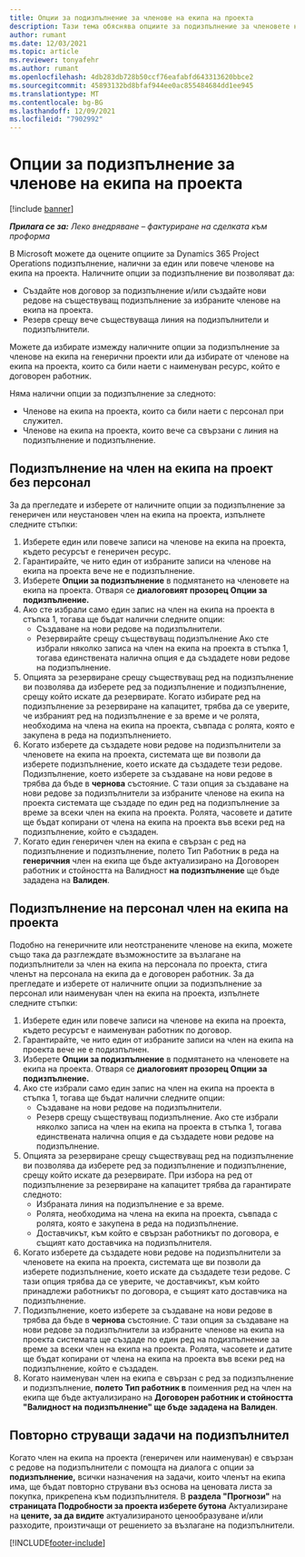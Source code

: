 ```yaml
---
title: Опции за подизпълнение за членове на екипа на проекта
description: Тази тема обяснява опциите за подизпълнение за членовете на екипа на проекта в Microsoft Dynamics 365 Project Operations.
author: rumant
ms.date: 12/03/2021
ms.topic: article
ms.reviewer: tonyafehr
ms.author: rumant
ms.openlocfilehash: 4db283db728b50ccf76eafabfd643313620bbce2
ms.sourcegitcommit: 45893132bd8bfaf944ee0ac855484684dd1ee945
ms.translationtype: MT
ms.contentlocale: bg-BG
ms.lasthandoff: 12/09/2021
ms.locfileid: "7902992"
---
```

# <a name="subcontracting-options-for-project-team-members"></a>Опции за подизпълнение за членове на екипа на проекта

[!include [banner](../../includes/dataverse-preview.md)]

_**Прилага се за:** Леко внедряване – фактуриране на сделката към проформа_

В Microsoft можете да оцените опциите за Dynamics 365 Project Operations подизпълнение, налични за един или повече членове на екипа на проекта. Наличните опции за подизпълнение ви позволяват да:

- Създайте нов договор за подизпълнение и/или създайте нови редове на съществуващ подизпълнение за избраните членове на екипа на проекта. 
- Резерв срещу вече съществуваща линия на подизпълнители и подизпълнители. 

Можете да избирате измежду наличните опции за подизпълнение за членове на екипа на генерични проекти или да избирате от членове на екипа на проекта, които са били наети с наименуван ресурс, който е договорен работник. 

Няма налични опции за подизпълнение за следното:

- Членове на екипа на проекта, които са били наети с персонал при служител. 
- Членове на екипа на проекта, които вече са свързани с линия на подизпълнение и подизпълнение. 

## <a name="subcontracting-an-unstaffed-project-team-member"></a>Подизпълнение на член на екипа на проект без персонал

За да прегледате и изберете от наличните опции за подизпълнение за генеричен или неустановен член на екипа на проекта, изпълнете следните стъпки:

1. Изберете един или повече записи на членове на екипа на проекта, където ресурсът е генеричен ресурс.
2. Гарантирайте, че нито един от избраните записи на членове на екипа на проекта вече не е подизпълнение. 
3. Изберете **Опции за подизпълнение** в подмятането на членовете на екипа на проекта. Отваря се **диалоговият прозорец Опции за подизпълнение.** 
4. Ако сте избрали само един запис на член на екипа на проекта в стъпка 1, тогава ще бъдат налични следните опции:
    - Създаване на нови редове на подизпълнители. 
    - Резервирайте срещу съществуващ подизпълнение Ако сте избрали няколко записа на член на екипа на проекта в стъпка 1, тогава единствената налична опция е да създадете нови редове на подизпълнение.
5. Опцията за резервиране срещу съществуващ ред на подизпълнение ви позволява да изберете ред за подизпълнение и подизпълнение, срещу който искате да резервирате. Когато избирате ред на подизпълнение за резервиране на капацитет, трябва да се уверите, че избраният ред на подизпълнение е за време и че ролята, необходима на члена на екипа на проекта, съвпада с ролята, която е закупена в реда на подизпълнението.
6. Когато изберете да създадете нови редове на подизпълнители за членовете на екипа на проекта, системата ще ви позволи да изберете подизпълнение, което искате да създадете тези редове. Подизпълнение, което изберете за създаване на нови редове в трябва да бъде в **чернова** състояние. С тази опция за създаване на нови редове за подизпълнители за избраните членове на екипа на проекта системата ще създаде по един ред на подизпълнение за време за всеки член на екипа на проекта. Ролята, часовете и датите ще бъдат копирани от члена на екипа на проекта във всеки ред на подизпълнение, който е създаден. 
7. Когато един генеричен член на екипа е свързан с ред на подизпълнение и подизпълнение, полето Тип Работник в реда на **генеричния** член на екипа ще бъде актуализирано на Договорен работник и стойността на Валидност **на** **подизпълнение** ще бъде зададена на **Валиден**.

## <a name="subcontracting-a-staffed-project-team-member"></a>Подизпълнение на персонал член на екипа на проекта

Подобно на генеричните или неотстранените членове на екипа, можете също така да разглеждате възможностите за възлагане на подизпълнители за член на екипа на персонала по проекта, стига членът на персонала на екипа да е договорен работник. За да прегледате и изберете от наличните опции за подизпълнение за персонал или наименуван член на екипа на проекта, изпълнете следните стъпки:

1. Изберете един или повече записи на членове на екипа на проекта, където ресурсът е наименуван работник по договор.
2. Гарантирайте, че нито един от избраните записи на член на екипа на проекта вече не е подизпълнен. 
3. Изберете **Опции за подизпълнение** в подмятането на членовете на екипа на проекта. Отваря се **диалоговият прозорец Опции за подизпълнение.** 
4. Ако сте избрали само един запис на член на екипа на проекта в стъпка 1, тогава ще бъдат налични следните опции:
      - Създаване на нови редове на подизпълнители.
      - Резерв срещу съществуващ подизпълнение.
  Ако сте избрали няколко записа на член на екипа на проекта в стъпка 1, тогава единствената налична опция е да създадете нови редове на подизпълнение.
5. Опцията за резервиране срещу съществуващ ред на подизпълнение ви позволява да изберете ред за подизпълнение и подизпълнение, срещу който искате да резервирате. При избора на ред от подизпълнение за резервиране на капацитет трябва да гарантирате следното:
      - Избраната линия на подизпълнение е за време. 
      - Ролята, необходима на члена на екипа на проекта, съвпада с ролята, която е закупена в реда на подизпълнение. 
      - Доставчикът, към който е свързан работникът по договора, е същият като доставчика на подизпълнителя.
6. Когато изберете да създадете нови редове на подизпълнители за членовете на екипа на проекта, системата ще ви позволи да изберете подизпълнение, което искате да създадете тези редове. С тази опция трябва да се уверите, че доставчикът, към който принадлежи работникът по договора, е същият като доставчика на подизпълнение. 
7. Подизпълнение, което изберете за създаване на нови редове в трябва да бъде в **чернова** състояние. С тази опция за създаване на нови редове за подизпълнители за избраните членове на екипа на проекта системата ще създаде по един ред на подизпълнение за време за всеки член на екипа на проекта. Ролята, часовете и датите ще бъдат копирани от члена на екипа на проекта във всеки ред на подизпълнение, който е създаден.  
8. Когато наименуван член на екипа е свързан с ред за подизпълнение и подизпълнение, **полето Тип работник в** поименния ред на член на екипа ще бъде актуализирано на **Договорен работник и стойността "Валидност на** **подизпълнение" ще бъде зададена на** **Валиден**.

## <a name="re-costing-subcontractor-assignments"></a>Повторно струващи задачи на подизпълнител

Когато член на екипа на проекта (генеричен или наименуван) е свързан с редове на подизпълнители с помощта на диалога с опции за **подизпълнение,** всички назначения на задачи, които членът на екипа има, ще бъдат повторно струвани въз основа на ценовата листа за покупка, прикрепена към подизпълнителя. В **раздела "Прогнози"** на **страницата Подробности за проекта изберете бутона** Актуализиране на **цените, за да видите** актуализираното ценообразуване и/или разходите, произтичащи от решението за възлагане на подизпълнители.

[!INCLUDE[footer-include](../../includes/footer-banner.md)]

